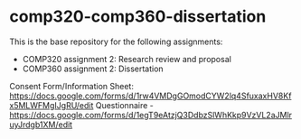 # comp320-comp360-dissertation
This is the base repository for the following assignments:
* COMP320 assignment 2: Research review and proposal
* COMP360 assignment 2: Dissertation

Consent Form/Information Sheet: https://docs.google.com/forms/d/1rw4VMDgGOmodCYW2lq4SfuxaxHV8Kfx5MLWFMgIJgRU/edit
Questionnaire - https://docs.google.com/forms/d/1egT9eAtzjQ3DdbzSlWhKkp9VzVL2aJMlruyJrdgb1XM/edit
